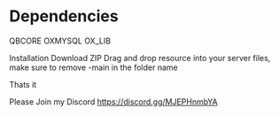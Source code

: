 # Dependencies

QBCORE OXMYSQL OX_LIB

Installation Download ZIP Drag and drop resource into your server files, make sure to remove -main in the folder name

Thats it

Please Join my Discord https://discord.gg/MJEPHnmbYA 
